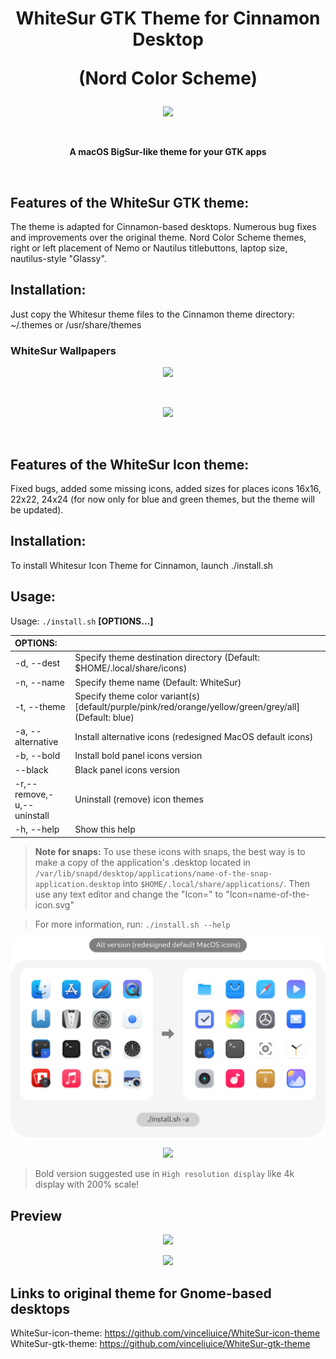 <h1 align="center"> WhiteSur GTK Theme for Cinnamon Desktop  
  
  (Nord Color Scheme)</h1>
<p align="center"> <img src="https://github.com/vinceliuice/WhiteSur-gtk-theme/blob/pictures/pictures/macbook.png"/> </p>

<br>
<p align="center"> <b> A macOS BigSur-like theme for your GTK apps </b> </p>
<br>

## Features of the WhiteSur GTK theme:

The theme is adapted for Cinnamon-based desktops. Numerous bug fixes and improvements over the original theme. Nord Color Scheme themes, right or left placement of Nemo or Nautilus titlebuttons, laptop size, nautilus-style "Glassy".

## Installation:

Just copy the Whitesur theme files to the Cinnamon theme directory:  ~/.themes  or  /usr/share/themes

### WhiteSur Wallpapers
<p align="center"> <a href="https://github.com/vinceliuice/WhiteSur-wallpapers">
  <img class="image" src="https://github.com/vinceliuice/WhiteSur-gtk-theme/blob/pictures/pictures/wallpaper.gif"/>
</a> </p>
<br>
<p align="center"> <a href="https://github.com/vinceliuice/WhiteSur-wallpapers">
  <img src="https://github.com/vinceliuice/WhiteSur-gtk-theme/blob/pictures/pictures/download-button.svg"/>
</a> </p>
<br>

## Features of the WhiteSur Icon theme:

Fixed bugs, added some missing icons, added sizes for places icons 16x16, 22x22, 24x24 (for now only for blue and green themes, but the theme will be updated).

## Installation:

To install Whitesur Icon Theme for Cinnamon, launch ./install.sh

## Usage:

Usage:  `./install.sh`  **[OPTIONS...]**

|  OPTIONS:           | |
|:--------------------|:-------------|
|-d, --dest           | Specify theme destination directory (Default: $HOME/.local/share/icons)|
|-n, --name           | Specify theme name (Default: WhiteSur)|
|-t, --theme          | Specify theme color variant(s) [default/purple/pink/red/orange/yellow/green/grey/all] (Default: blue)|
|-a, --alternative    | Install alternative icons (redesigned MacOS default icons)|
|-b, --bold           | Install bold panel icons version|
|--black              | Black panel icons version|
|-r,--remove,-u,--uninstall | Uninstall (remove) icon themes|
|-h, --help           | Show this help|

</details>

> **Note for snaps:** To use these icons with snaps, the best way is to make a copy of the application's .desktop located in `/var/lib/snapd/desktop/applications/name-of-the-snap-application.desktop` into `$HOME/.local/share/applications/`. Then use any text editor and change the "Icon=" to "Icon=name-of-the-icon.svg"

> For more information, run: `./install.sh --help`

<p align="center"> <img src="https://raw.githubusercontent.com/vinceliuice/WhiteSur-icon-theme/master/alt-version.png"/> </p>

<p align="center"> <img src="https://raw.githubusercontent.com/vinceliuice/WhiteSur-icon-theme/master/bold-size.png"/> </p>

> Bold version suggested use in `High resolution display` like 4k display with 200% scale!

## Preview
<p align="center"> <img src="https://github.com/vinceliuice/WhiteSur-icon-theme/blob/master/preview.png"/> </p>
<p align="center"> <img src="https://github.com/vinceliuice/WhiteSur-icon-theme/blob/master/preview01.png"/> </p>

## Links to original theme for Gnome-based desktops
WhiteSur-icon-theme: https://github.com/vinceliuice/WhiteSur-icon-theme  
WhiteSur-gtk-theme: https://github.com/vinceliuice/WhiteSur-gtk-theme


